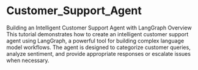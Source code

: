# Customer_Support_Agent

Building an Intelligent Customer Support Agent with LangGraph
Overview
This tutorial demonstrates how to create an intelligent customer support agent using LangGraph, a powerful tool for building complex language model workflows. The agent is designed to categorize customer queries, analyze sentiment, and provide appropriate responses or escalate issues when necessary.
